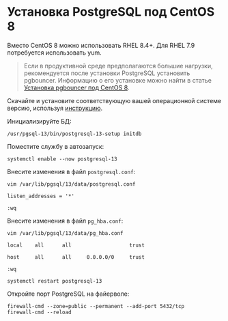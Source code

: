 # Установка PostgreSQL под CentOS 8

Вместо CentOS 8 можно использовать RHEL 8.4+. Для RHEL 7.9 потребуется использовать yum.

> Если в продуктивной среде предполагаются большие нагрузки, рекомендуется после установки PostgreSQL установить pgbouncer.
Информацию о его установке можно найти в статье [Установка pgbouncer под CentOS 8](../../../../orchestrator-new/install/linux/centos/pgbouncer-centos.md).

Скачайте и установите соответствующую вашей операционной системе версию, используя [инструкцию](https://www.postgresql.org/download/).

Инициализируйте БД:

`/usr/pgsql-13/bin/postgresql-13-setup initdb`

Поместите службу в автозапуск:

`systemctl enable --now postgresql-13`

Внесите изменения в файл `postgresql.conf`:
```
vim /var/lib/pgsql/13/data/postgresql.conf

listen_addresses = '*'

:wq
```

Внесите изменения в файл `pg_hba.conf`:
```
vim /var/lib/pgsql/13/data/pg_hba.conf

local    all      all                  	trust

host     all      all     0.0.0.0/0    	trust

:wq

systemctl restart postgresql-13
```
 
Откройте порт PostgreSQL на файерволе:
```
firewall-cmd --zone=public --permanent --add-port 5432/tcp
firewall-cmd --reload
```
